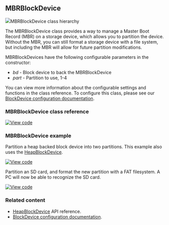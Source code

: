 ## MBRBlockDevice

<span class="images">![](http://os-doc-builder.test.mbed.com/docs/development/mbed-os-api-doxy/class_m_b_r_block_device.png)<span>MBRBlockDevice class hierarchy</span></span>

The MBRBlockDevice class provides a way to manage a Master Boot Record (MBR) on a storage device, which allows you to partition the device. Without the MBR, you can still format a storage device with a file system, but including the MBR will allow for future partition modifications.

MBRBlockDevices have the following configurable parameters in the constructor:

  - _bd_ - Block device to back the MBRBlockDevice
  - _part_ - Partition to use, 1-4

You can view more information about the configurable settings and functions in the class reference. To configure this class, please see our [BlockDevice configuration documentation](../reference/configuration-storage.html#blockdevice-default-configuration).

### MBRBlockDevice class reference

[![View code](https://www.mbed.com/embed/?type=library)](http://os-doc-builder.test.mbed.com/docs/development/mbed-os-api-doxy/_m_b_r_block_device_8h_source.html)

### MBRBlockDevice example

Partition a heap backed block device into two partitions. This example also uses the [HeapBlockDevice](heapblockdevice.html).

[![View code](https://www.mbed.com/embed/?url=https://os.mbed.com/teams/mbed_example/code/MBRBlockDevice_ex_1/)](https://os.mbed.com/teams/mbed_example/code/MBRBlockDevice_ex_1/file/daa62d7aa9f9/main.cpp)

Partition an SD card, and format the new partition with a FAT filesystem. A PC will now be able to recognize the SD card.

[![View code](https://www.mbed.com/embed/?url=https://os.mbed.com/teams/mbed_example/code/MBRBlockDevice_ex_2/)](https://os.mbed.com/teams/mbed_example/code/MBRBlockDevice_ex_2/file/a48b7099a59c/main.cpp)

### Related content

- [HeapBlockDevice](heapblockdevice.html) API reference.
- [BlockDevice configuration documentation](../reference/configuration-storage.html#blockdevice-default-configuration).
